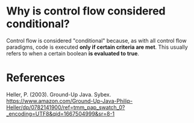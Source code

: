  # Why is control flow considered conditional?

 Control flow is considered "conditional" because, as with all control flow paradigms, code is executed **only if certain criteria are met**. This usually refers to when a certain boolean **is evaluated to true**.



# References
Heller, P. (2003). Ground-Up Java. Sybex. <https://www.amazon.com/Ground-Up-Java-Philip-Heller/dp/0782141900/ref=tmm_pap_swatch_0?_encoding=UTF8&qid=1667504999&sr=8-1>
